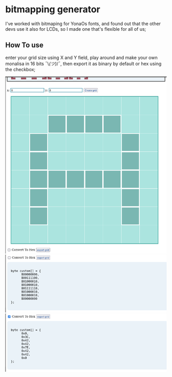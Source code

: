 # bitmapping generator
I've worked with bitmaping for YonaOs fonts, and found out that the other devs use it also for LCDs, so I made one that's flexible for all of us;
## How To use
enter your grid size using X and Y field, play around and make your own monalisa in 16 bits ¯\\_(ツ)_/¯, then export it as binary by default or hex using the checkbox;

![A](screen-shots/A.png)
![A](screen-shots/ABinary.png)
![A](screen-shots/AHex.png)
